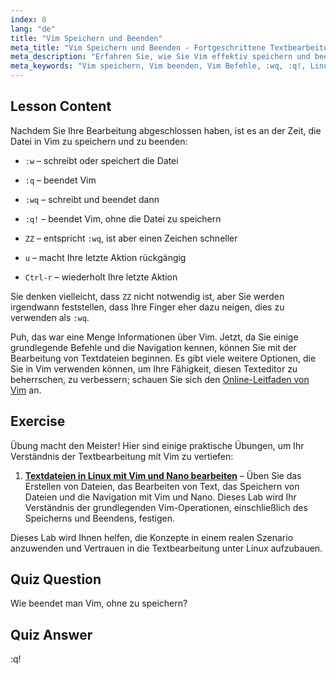 ```yaml
---
index: 8
lang: "de"
title: "Vim Speichern und Beenden"
meta_title: "Vim Speichern und Beenden - Fortgeschrittene Textbearbeitung"
meta_description: "Erfahren Sie, wie Sie Vim effektiv speichern und beenden, mit wichtigen Befehlen wie :w, :q und :wq. Meistern Sie grundlegende Vim-Operationen für eine effiziente Textbearbeitung."
meta_keywords: "Vim speichern, Vim beenden, Vim Befehle, :wq, :q!, Linux Texteditor, Vim Tutorial, Vim für Anfänger"
---
```


## Lesson Content

Nachdem Sie Ihre Bearbeitung abgeschlossen haben, ist es an der Zeit, die Datei in Vim zu speichern und zu beenden:

- `:w` – schreibt oder speichert die Datei
- `:q` – beendet Vim
- `:wq` – schreibt und beendet dann
- `:q!` – beendet Vim, ohne die Datei zu speichern
- `ZZ` – entspricht `:wq`, ist aber einen Zeichen schneller

- `u` – macht Ihre letzte Aktion rückgängig
- `Ctrl-r` – wiederholt Ihre letzte Aktion

Sie denken vielleicht, dass `ZZ` nicht notwendig ist, aber Sie werden irgendwann feststellen, dass Ihre Finger eher dazu neigen, dies zu verwenden als `:wq`.

Puh, das war eine Menge Informationen über Vim. Jetzt, da Sie einige grundlegende Befehle und die Navigation kennen, können Sie mit der Bearbeitung von Textdateien beginnen. Es gibt viele weitere Optionen, die Sie in Vim verwenden können, um Ihre Fähigkeit, diesen Texteditor zu beherrschen, zu verbessern; schauen Sie sich den [Online-Leitfaden von Vim](https://www.vim.org/docs.php) an.

## Exercise

Übung macht den Meister! Hier sind einige praktische Übungen, um Ihr Verständnis der Textbearbeitung mit Vim zu vertiefen:

1. **[Textdateien in Linux mit Vim und Nano bearbeiten](https://labex.io/de/labs/comptia-edit-text-files-in-linux-with-vim-and-nano-591076)** – Üben Sie das Erstellen von Dateien, das Bearbeiten von Text, das Speichern von Dateien und die Navigation mit Vim und Nano. Dieses Lab wird Ihr Verständnis der grundlegenden Vim-Operationen, einschließlich des Speicherns und Beendens, festigen.

Dieses Lab wird Ihnen helfen, die Konzepte in einem realen Szenario anzuwenden und Vertrauen in die Textbearbeitung unter Linux aufzubauen.

## Quiz Question

Wie beendet man Vim, ohne zu speichern?

## Quiz Answer

:q!
